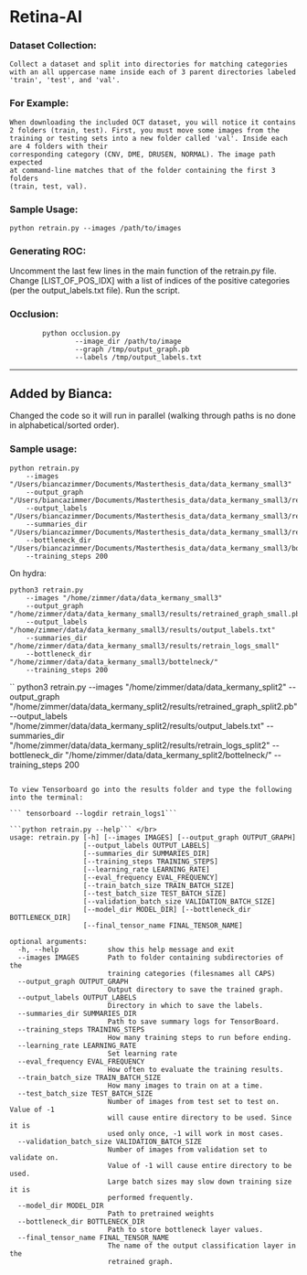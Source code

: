 # Retina-AI

### Dataset Collection:
	
    Collect a dataset and split into directories for matching categories
	with an all uppercase name inside each of 3 parent directories labeled
	'train', 'test', and 'val'.

### For Example:
	When downloading the included OCT dataset, you will notice it contains
	2 folders (train, test). First, you must move some images from the training or testing sets into a new folder called 'val'. Inside each are 4 folders with their
	corresponding category (CNV, DME, DRUSEN, NORMAL). The image path expected
	at command-line matches that of the folder containing the first 3 folders
	(train, test, val).

### Sample Usage:
```python retrain.py --images /path/to/images ```

### Generating ROC:
  Uncomment the last few lines in the main function of the retrain.py file. Change [LIST_OF_POS_IDX] with
  a list of indices of the positive categories (per the output_labels.txt file). Run the script.

### Occlusion:
```
        python occlusion.py
                --image_dir /path/to/image
                --graph /tmp/output_graph.pb
                --labels /tmp/output_labels.txt
```
----------- 
## Added by Bianca:

Changed the code so it will run in parallel (walking through paths is no done in
alphabetical/sorted order).

### Sample usage:
```
python retrain.py
    --images "/Users/biancazimmer/Documents/Masterthesis_data/data_kermany_small3"
    --output_graph "/Users/biancazimmer/Documents/Masterthesis_data/data_kermany_small3/results/retrained_graph_1.pb"
    --output_labels "/Users/biancazimmer/Documents/Masterthesis_data/data_kermany_small3/results/output_labels.txt"
    --summaries_dir "/Users/biancazimmer/Documents/Masterthesis_data/data_kermany_small3/results/retrain_logs1"
    --bottleneck_dir "/Users/biancazimmer/Documents/Masterthesis_data/data_kermany_small3/bottleneck"
    --training_steps 200
```

On hydra:
```
python3 retrain.py
    --images "/home/zimmer/data/data_kermany_small3"
    --output_graph "/home/zimmer/data/data_kermany_small3/results/retrained_graph_small.pb"
    --output_labels "/home/zimmer/data/data_kermany_small3/results/output_labels.txt"
    --summaries_dir "/home/zimmer/data/data_kermany_small3/results/retrain_logs_small"
    --bottleneck_dir "/home/zimmer/data/data_kermany_small3/bottelneck/"
    --training_steps 200
```

``
python3 retrain.py
    --images "/home/zimmer/data/data_kermany_split2"
    --output_graph "/home/zimmer/data/data_kermany_split2/results/retrained_graph_split2.pb"
    --output_labels "/home/zimmer/data/data_kermany_split2/results/output_labels.txt"
    --summaries_dir "/home/zimmer/data/data_kermany_split2/results/retrain_logs_split2"
    --bottleneck_dir "/home/zimmer/data/data_kermany_split2/bottelneck/"
    --training_steps 200
```

To view Tensorboard go into the results folder and type the following into the terminal:

``` tensorboard --logdir retrain_logs1```

```python retrain.py --help``` </br>
usage: retrain.py [-h] [--images IMAGES] [--output_graph OUTPUT_GRAPH]
                  [--output_labels OUTPUT_LABELS]
                  [--summaries_dir SUMMARIES_DIR]
                  [--training_steps TRAINING_STEPS]
                  [--learning_rate LEARNING_RATE]
                  [--eval_frequency EVAL_FREQUENCY]
                  [--train_batch_size TRAIN_BATCH_SIZE]
                  [--test_batch_size TEST_BATCH_SIZE]
                  [--validation_batch_size VALIDATION_BATCH_SIZE]
                  [--model_dir MODEL_DIR] [--bottleneck_dir BOTTLENECK_DIR]
                  [--final_tensor_name FINAL_TENSOR_NAME]

optional arguments:
  -h, --help            show this help message and exit
  --images IMAGES       Path to folder containing subdirectories of the
                        training categories (filesnames all CAPS)
  --output_graph OUTPUT_GRAPH
                        Output directory to save the trained graph.
  --output_labels OUTPUT_LABELS
                        Directory in which to save the labels.
  --summaries_dir SUMMARIES_DIR
                        Path to save summary logs for TensorBoard.
  --training_steps TRAINING_STEPS
                        How many training steps to run before ending.
  --learning_rate LEARNING_RATE
                        Set learning rate
  --eval_frequency EVAL_FREQUENCY
                        How often to evaluate the training results.
  --train_batch_size TRAIN_BATCH_SIZE
                        How many images to train on at a time.
  --test_batch_size TEST_BATCH_SIZE
                        Number of images from test set to test on. Value of -1
                        will cause entire directory to be used. Since it is
                        used only once, -1 will work in most cases.
  --validation_batch_size VALIDATION_BATCH_SIZE
                        Number of images from validation set to validate on.
                        Value of -1 will cause entire directory to be used.
                        Large batch sizes may slow down training size it is
                        performed frequently.
  --model_dir MODEL_DIR
                        Path to pretrained weights
  --bottleneck_dir BOTTLENECK_DIR
                        Path to store bottleneck layer values.
  --final_tensor_name FINAL_TENSOR_NAME
                        The name of the output classification layer in the
                        retrained graph.
